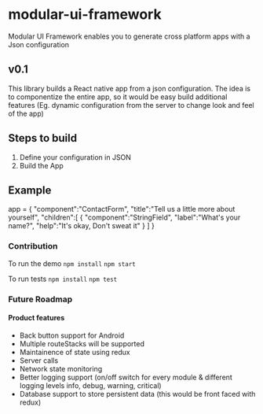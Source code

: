# modular-ui-framework
Modular UI Framework enables you to generate cross platform apps with a Json configuration
## v0.1

This library builds a React native app from a json configuration. The idea is to componentize the entire app, so it would
be easy build additional features (Eg. dynamic configuration from the server to change look and feel of the app)

## Steps to build
1. Define your configuration in JSON
2. Build the App

## Example
app = {
  "component":"ContactForm",
  "title":"Tell us a little more about yourself",
  "children":[
  {
    "component":"StringField",
    "label":"What's your name?",
    "help":"It's okay, Don't sweat it"
  }
  ]
}


### Contribution
To run the demo
`npm install`
`npm start`

To run tests
`npm install`
`npm test`

### Future Roadmap 
#### Product features
* Back button support for Android
* Multiple routeStacks will be supported 
* Maintainence of state using redux 
* Server calls 
* Network state monitoring
* Better logging support (on/off switch for every module & different logging levels info, debug, warning, critical) 
* Database support to store persistent data (this would be front faced with redux) 

